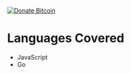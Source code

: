 [![Donate Bitcoin](https://img.shields.io/badge/donate-$10-orange.svg)](https://alex1100.github.io/btc-donations)


# Languages Covered
- JavaScript
- Go
